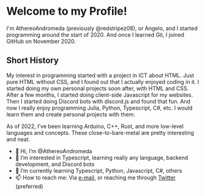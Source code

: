 # Welcome to my Profile!

I'm AthereoAndromeda (previously @redstripez08), or Angelo, and I started programming around the start of 2020. And once I learned Git, I joined GitHub on November 2020.

## Short History
My interest in programming started with a project in ICT about HTML. Just pure HTML without CSS,
and I found out that I actually enjoyed coding in it. I started doing my own personal projects soon after, with HTML and CSS. After a few months, I started
doing client-side Javascript for my websites. Then I started doing Discord bots with discord.js and found that fun. And now I really enjoy programming Julia,
Python, Typescript, C#, etc. I would learn them and create personal projects with them.

As of 2022, I've been learning Arduino, C++, Rust, and more low-level languages and concepts. These close-to-bare-metal are pretty interesting and neat.


- 👋 Hi, I’m @AthereoAndromeda
- 👀 I’m interested in Typescript, learning really any language, backend development, and Discord bots
- 🌱 I’m currently learning Typescript, Python, Javascript, C#, others
- 📫 How to reach me: Via [e-mail](mailto:athereoandromeda@gmail.com), or reaching me through [Twitter](https://twitter.com/Athereo_A) (preferred)
<!-- 
- 💞️ I’m looking to collaborate on ... 
-->

<!---
redstripez08/redstripez08 is a ✨ special ✨ repository because its `README.md` (this file) appears on your GitHub profile.
You can click the Preview link to take a look at your changes.
--->
